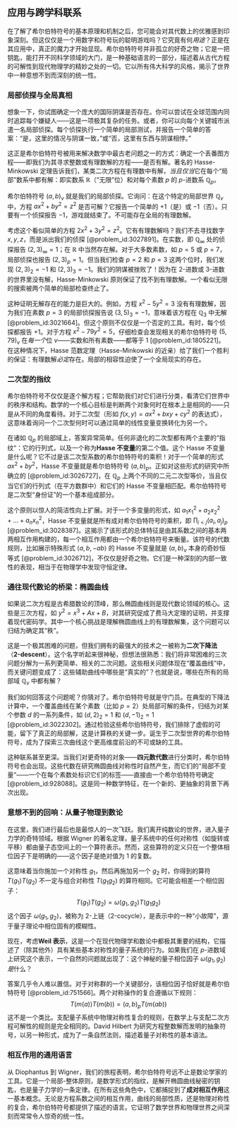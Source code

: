 ## 应用与跨学科联系

在了解了希尔伯特符号的基本原理和机制之后，您可能会对其代数上的优雅感到印象深刻。但这仅仅是一个用数字和符号玩的聪明游戏吗？它究竟有何*用途*？正是在其应用中，真正的魔力才开始显现。希尔伯特符号并非孤立的好奇之物；它是一把钥匙，能打开不同科学领域的大门，是一种基础语言的一部分，描述着从古代方程的可解性到现代物理学的精妙之处的一切。它以所有伟大科学的风格，揭示了世界中一种意想不到而深刻的统一性。

### 局部侦探与全局真相

想象一下，你试图确定一个庞大的国际阴谋是否存在。你可以尝试在全球范围内同时追踪每个嫌疑人——这是一项极其复杂的任务。或者，你可以向每个关键城市派遣一名局部侦探。每个侦探执行一个简单的局部测试，并报告一个简单的答案：“是，这里的情况与阴谋一致，”或“否，这里有东西与阴谋相悖。”

这正是希尔伯特符号被用来解决数学中最古老问题之一的方式：确定一个丢番图方程——即我们为其寻求整数或有理数解的方程——是否有解。著名的 Hasse-Minkowski 定理告诉我们，某类二次方程在有理数中有解，*当且仅当*它在每个“局部”数系中都有解：即实数系 $\mathbb{R}$（“无限”位）和对每个素数 $p$ 的 $p$-进数系 $\mathbb{Q}_p$。

希尔伯特符号 $(a,b)_v$ 就是我们的局部侦探。它询问：在这个特定的局部世界 $\mathbb{Q}_v$ 中，方程 $ax^2 + by^2 = z^2$ 是否可解？它报告一个简单的 $+1$（是）或 $-1$（否）。只要有一个侦探报告 $-1$，游戏就结束了。不可能存在全局的有理数解。

考虑这个看似简单的方程 $2x^2 + 3y^2 = z^2$。它有有理数解吗？我们不去寻找数字 $x, y, z$，而是派出我们的侦探 [@problem_id:3027891]。在实数，即 $\mathbb{Q}_\infty$ 处的侦探报告 $(2,3)_\infty = 1$；在 $\mathbb{R}$ 中当然存在解。对于大多数素数，如 $p=5$ 或 $p=7$，局部侦探也报告 $(2,3)_p = 1$。但当我们检查 $p=2$ 和 $p=3$ 这两个位时，我们发现 $(2,3)_2 = -1$ 和 $(2,3)_3 = -1$。我们的阴谋被挫败了！因为在 2-进数或 3-进数的世界里没有解，Hasse-Minkowski 原则保证了找不到有理数解。一个看似无限的搜索被两个简单的局部检查终止了。

这种证明无解存在的能力是巨大的。例如，方程 $x^2 - 5y^2 = 3$ 没有有理数解，因为我们在素数 $p=3$ 的局部侦探报告说 $(3,5)_3 = -1$，意味着该方程在 $\mathbb{Q}_3$ 中无解 [@problem_id:3021664]。但这个原则不仅仅是一个否定的工具。有时，每个侦探都报告 $+1$。对于方程 $x^2 - 79y^2 = 5$，仔细检查会发现相关的希尔伯特符号 $(5, 79)_v$ 在*每一个*位 $v$——实数和所有素数——都等于 $1$ [@problem_id:1805221]。在这种情况下，Hasse 范数定理（Hasse-Minkowski 的近亲）给了我们一个胜利的保证：有理数解*必定*存在。局部的相容性迫使了一个全局现实的存在。

### 二次型的指纹

希尔伯特符号不仅仅是逐个解方程；它帮助我们对它们进行分类，看清它们世界中的秩序和结构。数学的一个核心目标是判断两个对象何时在根本上是相同的——只是从不同的角度看待。对于二次型（形如 $f(x,y) = ax^2 + bxy + cy^2$ 的表达式），这意味着询问一个二次型何时可以通过简单的线性变量变换转化为另一个。

在诸如 $\mathbb{Q}_p$ 的局部域上，答案异常简单。任何非退化的二次型都有两个主要的“指纹”：它的行列式，以及一个称为**Hasse 不变量**的第二个值。这个 Hasse 不变量是什么呢？它不过是该二次型系数的希尔伯特符号的乘积！对于一个简单的形式 $ax^2+by^2$，Hasse 不变量就是希尔伯特符号 $(a,b)_p$。正如对这些形式的研究中所确立的 [@problem_id:3026727]，在 $\mathbb{Q}_p$ 上两个不同的二元二次型等价，当且仅当它们的行列式（在平方数群中）和它们的 Hasse 不变量相匹配。希尔伯特符号是二次型“身份证”的一个基本组成部分。

这个原则以惊人的简洁性向上扩展。对于一个多变量的形式，如 $a_1 x_1^2 + a_2 x_2^2 + \dots + a_n x_n^2$，Hasse 不变量就是所有成对希尔伯特符号的乘积，即 $\prod_{i \lt j} (a_i, a_j)_p$ [@problem_id:3028387]。这揭示了该形式的总体特征是由其系数之间的基本两两相互作用构建的，每一个相互作用都由一个希尔伯特符号来衡量。该符号的代数规则，比如展示特殊形式 $\langle a,b,-ab \rangle$ 的 Hasse 不变量就是 $(a,b)_v$ 本身的奇妙恒等式 [@problem_id:3026712]，不仅仅是好奇之物。它们是一种深刻的内部一致性的表现，相当于在物理学中发现守恒定律。

### 通往现代数论的桥梁：椭圆曲线

如果说二次方程是古希腊数论的顶峰，那么椭圆曲线则是现代数论领域的核心。这些是三次方程，如 $y^2 = x^3 + Ax + B$，对其研究促成了费马大定理的证明，并支撑着现代密码学。其中一个核心挑战是理解椭圆曲线上的有理数解集，这个问题可以归结为确定其“秩”。

这是一个极其困难的问题，但我们拥有的最强大的技术之一被称为**二次下降法**（**$2$-descent**）。这个名字听起来很神秘，但想法很熟悉：我们将非常困难的三次问题分解为一系列更简单、相关的二次问题。这些相关问题体现在“覆盖曲线”中，而关键问题变成了：这些辅助曲线中哪些是“真实的”？也就是说，哪些在所有的局部域 $\mathbb{Q}_v$ 中都有解？

我们如何回答这个问题呢？你猜对了。希尔伯特符号就是守门员。在典型的下降法计算中，一个覆盖曲线在某个素数（比如 $p=2$）处局部可解的条件，归结为对某个参数 $d$ 的一系列条件，如 $(d, 2)_2 = 1$ 和 $(d,-1)_2=1$ [@problem_id:3022302]。通过检验这些希尔伯特符号，我们排除了虚假的可能，留下了真正的局部解，这是计算秩的关键一步。诞生于二次型世界的希尔伯特符号，成为了探索三次曲线这个更高维度前沿的不可或缺的工具。

这种联系甚至更深。当我们对更奇特的对象——**四元数代数**进行分类时，希尔伯特符号也会出现。这些代数在研究椭圆曲线对称性时自然产生，而它们的“局部不变量”——一个在每个素数处标识它们的标签——直接由一个希尔伯特符号确定 [@problem_id:928088]。这是同一种数学特征，在一个新的、更抽象的背景下再次出现。

### 意想不到的回响：从量子物理到数论

在这里，我们进行最后也是最惊人的一次飞跃。我们离开纯数论的世界，进入量子力学的奇特领域。根据 Wigner 的著名定理，量子系统中的任何对称性（如旋转或平移）都由量子态空间上的一个算符表示。然而，这些算符的定义只在一个整体相位因子下是明确的——这个因子是绝对值为 1 的复数。

这意味着当你施加一个对称性 $g_1$，然后再施加另一个 $g_2$ 时，你得到的算符 $T(g_1)T(g_2)$ 不一定与组合对称性 $T(g_1g_2)$ 的算符相同。它可能会相差一个相位因子：
$$T(g_1) T(g_2) = \omega(g_1, g_2) T(g_1 g_2)$$
这个因子 $\omega(g_1, g_2)$，被称为 2-上链（2-cocycle），是表示中的一种“小故障”，源于量子理论中相位固有的模糊性。

现在，考虑**Weil 表示**，这是一个在现代物理学和数论中都极其重要的结构，它描述了（除其他外）具有某些基本对称性的量子系统的行为。如果我们在 $p$-进数域上研究这个表示，一个自然的问题就出现了：这个神秘的量子相位因子 $\omega(g_1, g_2)$ *是*什么？

答案几乎令人难以置信。对于对称群的一个关键部分，该相位因子恰好就是希尔伯特符号 [@problem_id:751566]。两个对称操作的复合遵循以下规则：
$$T(m(a)) T(m(b)) = (a,b)_p T(m(ab))$$
这不是一个类比。支配量子系统中物理对称性复合的规则，在数学上与支配二次方程可解性的规则是完全相同的。David Hilbert 为研究方程整数解而发明的抽象符号，以另一种形式，成为了一条自然法则，描述着量子对称性的基本语法。

### 相互作用的通用语言

从 Diophantus 到 Wigner，我们的旅程表明，希尔伯特符号远不止是数论学家的工具。它是一个局部-整体原则，是数学形式的指纹，是解开椭圆曲线秘密的钥匙，也是量子力学的一条定律。在所有这些角色中，它都捕捉到了**成对相互作用**这一基本概念。无论是方程系数之间的相互作用，曲线的局部性质，还是物理对称性的复合，希尔伯特符号都提供了描述的语言。它证明了数学世界和物理世界之间深刻而常常令人惊奇的统一性。